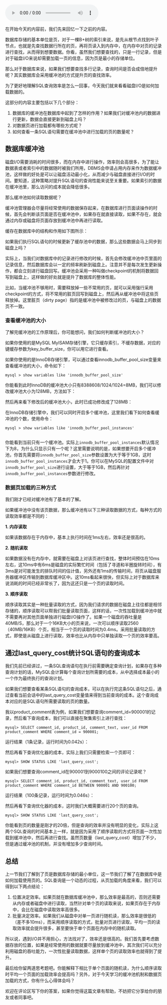 <audio title="28丨从磁盘IO的角度理解SQL查询的成本" src="https://static001.geekbang.org/resource/audio/16/52/16678aa507d1c3adc521f2fbc451eb52.mp3" controls="controls"></audio> 
<p>在开始今天的内容前，我们先来回忆一下之前的内容。</p><p>数据库存储的基本单位是页，对于一棵B+树的索引来说，是先从根节点找到叶子节点，也就是先查找数据行所在的页，再将页读入到内存中，在内存中对页的记录进行查找，从而得到想要数据。你看，虽然我们想要查找的，只是一行记录，但是对于磁盘I/O来说却需要加载一页的信息，因为页是最小的存储单位。</p><p>那么对于数据库来说，如果我们想要查找多行记录，查询时间是否会成倍地提升呢？其实数据库会采用缓冲池的方式提升页的查找效率。</p><p>为了更好地理解SQL查询效率是怎么一回事，今天我们就来看看磁盘I/O是如何加载数据的。</p><p>这部分的内容主要包括以下几个部分：</p><ol>
<li>数据库的缓冲池在数据库中起到了怎样的作用？如果我们对缓冲池内的数据进行更新，数据会直接更新到磁盘上吗？</li>
<li>对数据页进行加载都有哪些方式呢？</li>
<li>如何查看一条SQL语句需要在缓冲池中进行加载的页的数量呢？</li>
</ol><h2>数据库缓冲池</h2><p>磁盘I/O需要消耗的时间很多，而在内存中进行操作，效率则会高很多，为了能让数据表或者索引中的数据随时被我们所用，DBMS会申请占用内存来作为数据缓冲池，这样做的好处是可以让磁盘活动最小化，从而减少与磁盘直接进行I/O的时间。要知道，这种策略对提升SQL语句的查询性能来说至关重要。如果索引的数据在缓冲池里，那么访问的成本就会降低很多。</p><!-- [[[read_end]]] --><p>那么缓冲池如何读取数据呢？</p><p>缓冲池管理器会尽量将经常使用的数据保存起来，在数据库进行页面读操作的时候，首先会判断该页面是否在缓冲池中，如果存在就直接读取，如果不存在，就会通过内存或磁盘将页面存放到缓冲池中再进行读取。</p><p>缓存在数据库中的结构和作用如下图所示：</p><p><img src="https://static001.geekbang.org/resource/image/05/9b/05e1692282d25768c87bbc31a1479b9b.png" alt=""><br>
如果我们执行SQL语句的时候更新了缓存池中的数据，那么这些数据会马上同步到磁盘上吗？</p><p>实际上，当我们对数据库中的记录进行修改的时候，首先会修改缓冲池中页里面的记录信息，然后数据库会以一定的频率刷新到磁盘上。注意并不是每次发生更新操作，都会立刻进行磁盘回写。缓冲池会采用一种叫做checkpoint的机制将数据回写到磁盘上，这样做的好处就是提升了数据库的整体性能。</p><p>比如，当缓冲池不够用时，需要释放掉一些不常用的页，就可以采用强行采用checkpoint的方式，将不常用的脏页回写到磁盘上，然后再从缓冲池中将这些页释放掉。这里脏页（dirty page）指的是缓冲池中被修改过的页，与磁盘上的数据页不一致。</p><h3>查看缓冲池的大小</h3><p>了解完缓冲池的工作原理后，你可能想问，我们如何判断缓冲池的大小？</p><p>如果你使用的是MySQL MyISAM存储引擎，它只缓存索引，不缓存数据，对应的键缓存参数为key_buffer_size，你可以用它进行查看。</p><p>如果你使用的是InnoDB存储引擎，可以通过查看innodb_buffer_pool_size变量来查看缓冲池的大小，命令如下：</p><pre><code>mysql &gt; show variables like 'innodb_buffer_pool_size'
</code></pre><p><img src="https://static001.geekbang.org/resource/image/93/16/93b1b8acaf39f46245c6b751200e8316.png" alt=""><br>
你能看到此时InnoDB的缓冲池大小只有8388608/1024/1024=8MB，我们可以修改缓冲池大小为128MB，方法如下：</p><p><img src="https://static001.geekbang.org/resource/image/78/70/78fd83a2ff4f0a10ed20ec147ffbac70.png" alt=""><br>
然后再来看下修改后的缓冲池大小，此时已成功修改成了128MB：</p><p><img src="https://static001.geekbang.org/resource/image/a3/cc/a364961bda6d5c4742460620053ec1cc.png" alt=""><br>
在InnoDB存储引擎中，我们可以同时开启多个缓冲池，这里我们看下如何查看缓冲池的个数，使用命令：</p><pre><code>mysql &gt; show variables like 'innodb_buffer_pool_instances'
</code></pre><p><img src="https://static001.geekbang.org/resource/image/d1/27/d1f7896087c58bfef202f9a21e96ed27.png" alt=""></p><p>你能看到当前只有一个缓冲池。实际上<code>innodb_buffer_pool_instances</code>默认情况下为8，为什么只显示只有一个呢？这里需要说明的是，如果想要开启多个缓冲池，你首先需要将<code>innodb_buffer_pool_size</code>参数设置为大于等于1GB，这时<code>innodb_buffer_pool_instances</code>才会大于1。你可以在MySQL的配置文件中对<code>innodb_buffer_pool_size</code>进行设置，大于等于1GB，然后再针对<code>innodb_buffer_pool_instances</code>参数进行修改。</p><h3>数据页加载的三种方式</h3><p>我们刚才已经对缓冲池有了基本的了解。</p><p>如果缓冲池中没有该页数据，那么缓冲池有以下三种读取数据的方式，每种方式的读取效率都是不同的：</p><p><strong>1. 内存读取</strong></p><p>如果该数据存在于内存中，基本上执行时间在1ms左右，效率还是很高的。</p><p><img src="https://static001.geekbang.org/resource/image/a5/4f/a5d16af8d34ebdcfe327ef7b4841ad4f.png" alt=""><br>
<strong>2. 随机读取</strong></p><p>如果数据没有在内存中，就需要在磁盘上对该页进行查找，整体时间预估在10ms左右，这10ms中有6ms是磁盘的实际繁忙时间（包括了寻道和半圈旋转时间），有3ms是对可能发生的排队时间的估计值，另外还有1ms的传输时间，将页从磁盘服务器缓冲区传输到数据库缓冲区中。这10ms看起来很快，但实际上对于数据库来说消耗的时间已经非常长了，因为这还只是一个页的读取时间。</p><p><img src="https://static001.geekbang.org/resource/image/50/49/50fb2657341103548a76fce6f7769149.png" alt=""><br>
<strong>3. 顺序读取</strong></p><p>顺序读取其实是一种批量读取的方式，因为我们请求的数据在磁盘上往往都是相邻存储的，顺序读取可以帮我们批量读取页面，这样的话，一次性加载到缓冲池中就不需要再对其他页面单独进行磁盘I/O操作了。如果一个磁盘的吞吐量是40MB/S，那么对于一个16KB大小的页来说，一次可以顺序读取2560（40MB/16KB）个页，相当于一个页的读取时间为0.4ms。采用批量读取的方式，即使是从磁盘上进行读取，效率也比从内存中只单独读取一个页的效率要高。</p><h2>通过last_query_cost统计SQL语句的查询成本</h2><p>我们先前已经讲过，一条SQL查询语句在执行前需要确定查询计划，如果存在多种查询计划的话，MySQL会计算每个查询计划所需要的成本，从中选择成本最小的一个作为最终执行的查询计划。</p><p>如果我们想要查看某条SQL语句的查询成本，可以在执行完这条SQL语句之后，通过查看当前会话中的last_query_cost变量值来得到当前查询的成本。这个查询成本对应的是SQL语句所需要读取的页的数量。</p><p>我以product_comment表为例，如果我们想要查询comment_id=900001的记录，然后看下查询成本，我们可以直接在聚集索引上进行查找：</p><pre><code>mysql&gt; SELECT comment_id, product_id, comment_text, user_id FROM product_comment WHERE comment_id = 900001;
</code></pre><p>运行结果（1条记录，运行时间为0.042s）：</p><p><img src="https://static001.geekbang.org/resource/image/da/fd/da50c6f039b431fbab963be16f16b5fd.png" alt=""><br>
然后再看下查询优化器的成本，实际上我们只需要检索一个页即可：</p><pre><code>mysql&gt; SHOW STATUS LIKE 'last_query_cost';
</code></pre><p><img src="https://static001.geekbang.org/resource/image/cd/43/cde712f5d9fc42f31310511677811543.png" alt=""><br>
如果我们想要查询comment_id在900001到9000100之间的评论记录呢？</p><pre><code>mysql&gt; SELECT comment_id, product_id, comment_text, user_id FROM product_comment WHERE comment_id BETWEEN 900001 AND 900100;
</code></pre><p>运行结果（100条记录，运行时间为0.046s）：</p><p><img src="https://static001.geekbang.org/resource/image/be/a0/be4d6cd476fd0c9898df5f785aa0c0a0.png" alt=""><br>
然后再看下查询优化器的成本，这时我们大概需要进行20个页的查询。</p><pre><code>mysql&gt; SHOW STATUS LIKE 'last_query_cost';
</code></pre><p><img src="https://static001.geekbang.org/resource/image/62/fe/628138aa22d3244f8d08dc701a1f61fe.png" alt=""><br>
你能看到页的数量是刚才的20倍，但是查询的效率并没有明显的变化，实际上这两个SQL查询的时间基本上一样，就是因为采用了顺序读取的方式将页面一次性加载到缓冲池中，然后再进行查找。虽然页数量（last_query_cost）增加了不少，但是通过缓冲池的机制，并没有增加多少查询时间。</p><h2>总结</h2><p>上一节我们了解到了页是数据库存储的最小单位，这一节我们了解了在数据库中是如何加载使用页的。SQL查询是一个动态的过程，从页加载的角度来看，我们可以得到以下两点结论：</p><ol>
<li>位置决定效率。如果页就在数据库缓冲池中，那么效率是最高的，否则还需要从内存或者磁盘中进行读取，当然针对单个页的读取来说，如果页存在于内存中，会比在磁盘中读取效率高很多。</li>
<li>批量决定效率。如果我们从磁盘中对单一页进行随机读，那么效率是很低的（差不多10ms），而采用顺序读取的方式，批量对页进行读取，平均一页的读取效率就会提升很多，甚至要快于单个页面在内存中的随机读取。</li>
</ol><p>所以说，遇到I/O并不用担心，方法找对了，效率还是很高的。我们首先要考虑数据存放的位置，如果是经常使用的数据就要尽量放到缓冲池中，其次我们可以充分利用磁盘的吞吐能力，一次性批量读取数据，这样单个页的读取效率也就得到了提升。</p><p><img src="https://static001.geekbang.org/resource/image/f2/77/f254372aac175d6ac571ebe9ec024777.jpg" alt=""><br>
最后给你留两道思考题吧。你能解释下相比于单个页面的随机读，为什么顺序读取时平均一个页面的加载效率会提高吗？另外，对于今天学习的缓冲池机制和数据页加载的方式，你有什么心得体会吗？</p><p>欢迎在评论区写下你的答案，如果你觉得这篇文章有帮助，不妨把它分享给你的朋友或者同事吧。</p>